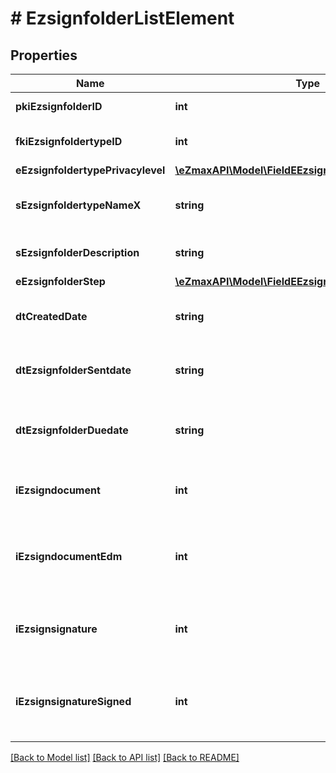 # # EzsignfolderListElement

## Properties

Name | Type | Description | Notes
------------ | ------------- | ------------- | -------------
**pkiEzsignfolderID** | **int** | The unique ID of the Ezsignfolder |
**fkiEzsignfoldertypeID** | **int** | The unique ID of the Ezsignfoldertype. |
**eEzsignfoldertypePrivacylevel** | [**\eZmaxAPI\Model\FieldEEzsignfoldertypePrivacylevel**](FieldEEzsignfoldertypePrivacylevel.md) |  |
**sEzsignfoldertypeNameX** | **string** | The name of the Ezsignfoldertype in the language of the requester |
**sEzsignfolderDescription** | **string** | The description of the Ezsignfolder |
**eEzsignfolderStep** | [**\eZmaxAPI\Model\FieldEEzsignfolderStep**](FieldEEzsignfolderStep.md) |  |
**dtCreatedDate** | **string** | The date and time at which the object was created |
**dtEzsignfolderSentdate** | **string** | The date and time at which the Ezsignfolder was sent the last time. | [optional]
**dtEzsignfolderDuedate** | **string** | The maximum date and time at which the Ezsignfolder can be signed. | [optional]
**iEzsigndocument** | **int** | The total number of Ezsigndocument in the folder |
**iEzsigndocumentEdm** | **int** | The total number of Ezsigndocument in the folder that were saved in the edm system |
**iEzsignsignature** | **int** | The total number of signature blocks in all Ezsigndocuments in the folder |
**iEzsignsignatureSigned** | **int** | The total number of already signed signature blocks in all Ezsigndocuments in the folder |

[[Back to Model list]](../../README.md#models) [[Back to API list]](../../README.md#endpoints) [[Back to README]](../../README.md)
